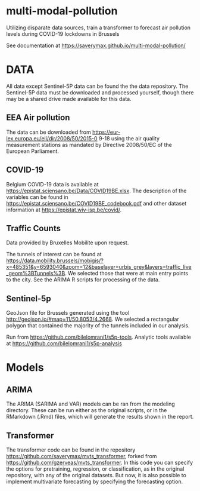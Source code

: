 # multi-modal-pollution

Utilizing disparate data sources, train a transformer to forecast air pollution levels during COVID-19 lockdowns in Brussels

See documentation at https://saverymax.github.io/multi-modal-pollution/


# DATA
All data except Sentinel-5P data can be found the the data repository. The Sentinel-5P data must be downloaded and processed yourself, though there may be a shared drive made available for this data.

## EEA Air pollution

The data can be downloaded from https://eur-lex.europa.eu/eli/dir/2008/50/2015-0
9-18 using the air quality measurement stations as mandated by Directive
2008/50/EC of the European Parliament.

## COVID-19

Belgium COVID-19 data is available at https://epistat.sciensano.be/Data/COVID19BE.xlsx. The description of the variables can be found in https://epistat.sciensano.be/COVID19BE_codebook.pdf and other dataset information at https://epistat.wiv-isp.be/covid/.

## Traffic Counts
Data provided by Bruxelles Mobilite upon request. 

The tunnels of interest can be found at https://data.mobility.brussels/mobigis/?x=485351&y=6593040&zoom=12&baselayer=urbis_grey&layers=traffic_live_geom%3BTunnels%3B. We selected those that were at main entry points to the city. See the ARIMA R scripts for processing of the data.

## Sentinel-5p

GeoJson file for Brussels generated using the tool http://geojson.io/#map=11/50.8053/4.2668. We selected a rectangular polygon that contained the majority of the tunnels included in our analysis.

Run from https://github.com/bilelomrani1/s5p-tools. Analytic tools available at https://github.com/bilelomrani1/s5p-analysis

# Models

## ARIMA

The ARIMA (SARIMA and VAR) models can be ran from the modeling directory. These can be run either as the original scripts, or in the RMarkdown (.Rmd) files, which will generate the results shown in the report.

## Transformer
The transformer code can be found in the repository https://github.com/saverymax/mvts_transformer, forked from https://github.com/gzerveas/mvts_transformer. In this code you can specify the options for pretraining, regression, or classification, as in the original repository, with any of the original datasets. But now, it is also possible to implement multivariate forecasting by specifying the forecasting option.


